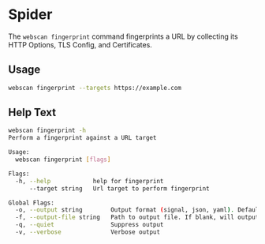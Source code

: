 # Spider

The `webscan fingerprint` command fingerprints a URL by collecting its HTTP Options, TLS Config, and Certificates.

## Usage

```bash
webscan fingerprint --targets https://example.com
```

## Help Text

```bash
webscan fingerprint -h
Perform a fingerprint against a URL target

Usage:
  webscan fingerprint [flags]

Flags:
  -h, --help            help for fingerprint
      --target string   Url target to perform fingerprint

Global Flags:
  -o, --output string        Output format (signal, json, yaml). Default value is signal (default "signal")
  -f, --output-file string   Path to output file. If blank, will output to STDOUT
  -q, --quiet                Suppress output
  -v, --verbose              Verbose output
```
